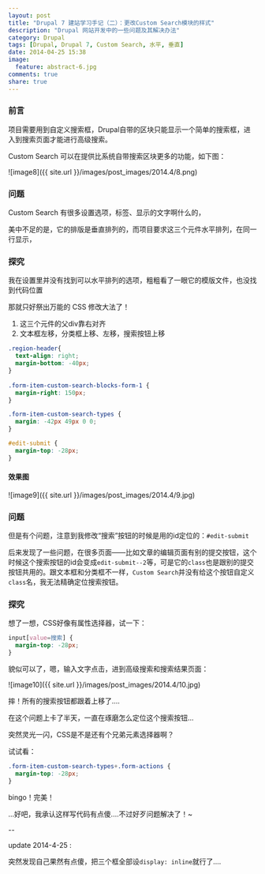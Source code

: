 ```yaml
---
layout: post
title: "Drupal 7 建站学习手记（二）：更改Custom Search模块的样式"
description: "Drupal 网站开发中的一些问题及其解决办法"
category: Drupal
tags: [Drupal, Drupal 7, Custom Search, 水平, 垂直]
date: 2014-04-25 15:38
image:
  feature: abstract-6.jpg
comments: true
share: true
---
```


### 前言

项目需要用到自定义搜索框，Drupal自带的区块只能显示一个简单的搜索框，进入到搜索页面才能进行高级搜索。

Custom Search 可以在提供比系统自带搜索区块更多的功能，如下图：

![image8]({{ site.url }}/images/post_images/2014.4/8.png)

### 问题

Custom Search 有很多设置选项，标签、显示的文字啊什么的，

美中不足的是，它的排版是垂直排列的，而项目要求这三个元件水平排列，在同一行显示，

### 探究

我在设置里并没有找到可以水平排列的选项，粗粗看了一眼它的模版文件，也没找到代码位置

那就只好祭出万能的 CSS 修改大法了！

1. 这三个元件的父div靠右对齐
2. 文本框左移，分类框上移、左移，搜索按钮上移

~~~css
.region-header{
  text-align: right;
  margin-bottom: -40px;
}
   
.form-item-custom-search-blocks-form-1 {
  margin-right: 150px;
}

.form-item-custom-search-types {
  margin: -42px 49px 0 0;
}

#edit-submit {
  margin-top: -28px;
}
~~~

#### 效果图

![image9]({{ site.url }}/images/post_images/2014.4/9.jpg)

### 问题

但是有个问题，注意到我修改“搜索”按钮的时候是用的id定位的：`#edit-submit`

后来发现了一些问题，在很多页面——比如文章的编辑页面有别的提交按钮，这个时候这个搜索按钮的id会变成`edit-submit--2`等，可是它的`class`也是跟别的提交按钮共用的。跟文本框和分类框不一样，`Custom Search`并没有给这个按钮自定义`class`名，我无法精确定位搜索按钮。

### 探究

想了一想，CSS好像有属性选择器，试一下：

~~~css
input[value=搜索] {
  margin-top: -28px;
}
~~~

貌似可以了，嗯，输入文字点击，进到高级搜索和搜索结果页面：

![image10]({{ site.url }}/images/post_images/2014.4/10.jpg)

摔！所有的搜索按钮都跟着上移了....

在这个问题上卡了半天，一直在琢磨怎么定位这个搜索按钮...

突然灵光一闪，CSS是不是还有个兄弟元素选择器啊？

试试看：

~~~css
.form-item-custom-search-types+.form-actions {
  margin-top: -28px;
}
~~~

bingo！完美！

...好吧，我承认这样写代码有点傻....不过好歹问题解决了！~

--

update 2014-4-25 :

突然发现自己果然有点傻，把三个框全部设`display: inline`就行了....